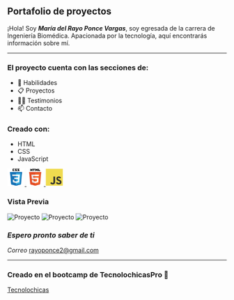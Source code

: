 ## Portafolio de proyectos

¡Hola! Soy ***María del Rayo Ponce Vargas***, soy egresada de la carrera de Ingeniería Biomédica. Apacionada por la tecnología, aquí encontrarás información sobre mí.

______
### El proyecto cuenta con las secciones de:

- 💪 Habilidades 
- 📋 Proyectos
- 🙎‍♂️ Testimonios
- 📫 Contacto

### Creado con:
- HTML
- CSS
- JavaScript

<a href="https://www.w3schools.com/css/" target="_blank"> <img src="https://raw.githubusercontent.com/devicons/devicon/master/icons/css3/css3-original-wordmark.svg" alt="css3" width="40" height="40"/> </a>
<a href="https://www.w3.org/html/" target="_blank"> <img src="https://raw.githubusercontent.com/devicons/devicon/master/icons/html5/html5-original-wordmark.svg" alt="html5" width="40" height="40"/> </a>
<a href="https://developer.mozilla.org/en-US/docs/Web/JavaScript" target="_blank"> <img src="https://raw.githubusercontent.com/devicons/devicon/master/icons/javascript/javascript-original.svg" alt="javascript" width="40" height="40"/> </a>

  
### Vista Previa
![Proyecto](/assets/portafolio1Captura.PNG)
![Proyecto](/assets/Portafolio2Captura.PNG)
![Proyecto](assets/portafio3Captura.PNG)

### *Espero pronto saber de ti*
*Correo*
[rayoponce2@gmail.com](mailto:rayoponce2@gmail.com)

________

### Creado en el bootcamp de TecnolochicasPro 💜
[Tecnolochicas](https://tecnolochicas.mx/)